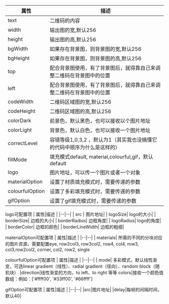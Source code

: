 |属性  | 描述
|--|--|
| text |  二维码的内容
| width|  输出图的宽,默认256
| height|  输出图的高,默认256
| bgWidth|  如果存在背景图，则背景图的宽,默认256
| bgHeight|  如果存在背景图，则背景图的高,默认256
| top|  配合背景图使用，有了背景图后，就得靠自己来调整二维码在背景图中的位置
| left|  配合背景图使用，有了背景图后，就得靠自己来调整二维码在背景图中的位置
| codeWidth|  二维码区域图的宽,默认256
| codeHeight|  二维码区域图的高,默认256
| colorDark|  前景色，默认黑色，也可以接收以个图片地址
| colorLight|  背景色，默认白色，也可以接收一个图片地址
| correctLevel| 容错等级1,0,3,2 ，默认为1（其实我也没搞懂它的代码中顺序为什么是这样的）
| fillMode|填充模式default, material,colourful,gif，默认default
| logo| 图片地址，可以传一个图片或者一个对象
| materialOption|  设置了材质填充模式时，需要传递的参数
| colourfulOption|  设置了多彩填充模式时，需要传递的参数
| gifOption|  设置了gif填充模式时，需要传递的参数

logo可配置项
|  属性|描述  |
|--|--|
| src |  图片地址|
| logoSize|  logo的大小|
| borderSize|  边框的大小|
| borderRadius|  边框角度|
| logoRadius|  logo的角度|
| borderColor|  边框的颜色|
| borderLineWidth|  边框的粗细|


materialOption可配置项
|  属性|描述  |
|--|--|
| materials|  所需的不同的分块对应的图片资源，需要配置eye, row2col3,  row3col2,  row4, col4, row3,  col3,row2col2, corner,  col2, row2,  single

colourfulOption可配置项
|  属性|描述  |
|--|--|
| mode|  多彩模式，默认线性渐变，可选linear gradient（线性）、radial gradient（径向）、random block（随机块）
|direction|线性渐变的方向，to left、to right 等等
colors|接收一个颜色值数组：例如：['#ffff00', '#33ff00', '#66ffff']

gifOption可配置项
|  属性|描述  |
|--|--|
|src|图片地址|
|delay|每帧的间隔时间，默认40|
